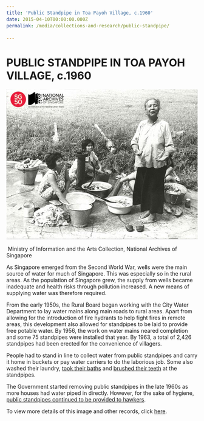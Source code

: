 ```yaml
---
title: 'Public Standpipe in Toa Payoh Village, c.1960'
date: 2015-04-10T00:00:00.000Z
permalink: /media/collections-and-research/public-standpipe/

---
```



<iframe id="pxcelframe" src="//t.sharethis.com/a/t_.htm?ver=0.345.16984&amp;cid=c010#rnd=1577952656867&amp;cid=c010&amp;dmn=www.nas.gov.sg&amp;tt=t.dhj&amp;dhjLcy=88&amp;lbl=pxcel&amp;flbl=pxcel&amp;ll=d&amp;ver=0.345.16984&amp;ell=d&amp;cck=__stid&amp;pn=%2Fblogs%2Farchivistpick%2Fpublic-standpipe%2F&amp;qs=na&amp;rdn=www.nas.gov.sg&amp;rpn=%2Fblogs%2Farchivistpick%2F2015%2F04%2F&amp;rqs=na&amp;cc=SG&amp;cont=AS&amp;ipaddr=" style="display: none;"></iframe>

# PUBLIC STANDPIPE IN TOA PAYOH VILLAGE,  c.1960



![Ministry of Information and the Arts Collection, National Archives of Singapore](../../../images/blogs/2015-04-10-L.jpg)

​						Ministry of Information and the Arts Collection, National Archives of Singapore

As Singapore emerged from the Second World War, wells were the main source of water for much of Singapore. This was especially so in the rural areas. As the population of Singapore grew, the supply from wells became inadequate and health risks through pollution increased.  A new means of supplying water was therefore required.

From the early 1950s, the Rural Board began working with the City Water Department to lay water mains along main roads to rural areas. Apart from allowing for the introduction of fire hydrants to help fight fires in remote areas, this development also allowed for standpipes to be laid to provide free potable water. By 1956, the work on water mains neared completion and some 75 standpipes were installed that year. By 1963, a total of 2,426 standpipes had been erected for the convenience of villagers.

People had to stand in line to collect water from public standpipes and carry it home in buckets or pay water carriers to do the laborious job. Some also washed their laundry, [took their baths](http://www.nas.gov.sg/archivesonline/photographs/record-details/9e792e43-1162-11e3-83d5-0050568939ad) and [brushed their teeth](http://www.nas.gov.sg/archivesonline/photographs/record-details/b304ea19-1161-11e3-83d5-0050568939ad) at the standpipes.

The Government started removing public standpipes in the late 1960s as more houses had water piped in directly.  However,  for the sake of hygiene, [public standpipes continued to be provided to hawkers](http://www.nas.gov.sg/archivesonline/photographs/record-details/a33f44f5-1162-11e3-83d5-0050568939ad).

To view more details of this image and other records, click [here](http://www.nas.gov.sg/archivesonline/photographs/record-details/5c8f85c1-1162-11e3-83d5-0050568939ad).